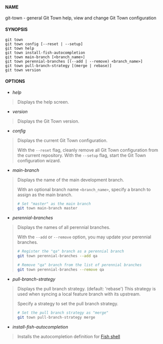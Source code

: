 #### NAME

git-town - general Git Town help, view and change Git Town configuration


#### SYNOPSIS

```
git town
git town config [--reset | --setup]
git town help
git town install-fish-autocompletion
git town main-branch [<branch_name>]
git town perennial-branches [(--add | --remove) <branch_name>]
git town pull-branch-strategy [(merge | rebase)]
git town version
```


#### OPTIONS

* *help*
> Displays the help screen.

* *version*
> Displays the Git Town version.

* *config*
> Displays the current Git Town configuration.
>
> With the `--reset` flag, cleanly remove all Git Town configuration from the current repository.
> With the `--setup` flag, start the Git Town configuration wizard.

* *main-branch*
> Displays the name of the main development branch.
>
> With an optional branch name `<branch_name>`, specify a branch to assign as the main branch.
> ```bash
> # Set "master" as the main branch
> git town main-branch master
> ```

* *perennial-branches*
> Displays the names of all perennial branches.
>
> With the `--add` or `--remove` option, you may update your perennial branches.
> ```bash
> # Register the "qa" branch as a perennial branch
> git town perennial-branches --add qa
>
> # Remove "qa" branch from the list of perennial branches
> git town perennial-branches --remove qa
> ```

* *pull-branch-strategy*
> Displays the pull branch strategy. (default: 'rebase')
> This strategy is used when syncing a local feature branch with its upstream.
>
> Specify a strategy to set the pull branch strategy.
> ```bash
> # Set the pull branch strategy as "merge"
> git town pull-branch-strategy merge
> ```

* *install-fish-autocompletion*
> Installs the autocompletion definition for [Fish shell](http://fishshell.com)
